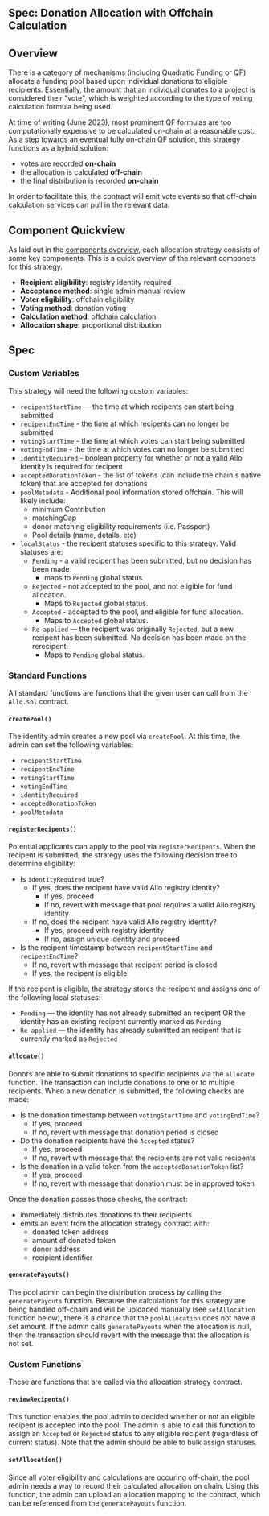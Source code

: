 Spec: Donation Allocation with Offchain Calculation
---------------------------------

## Overview 
There is a category of mechanisms (including Quadratic Funding or QF) allocate a funding pool based upon individual donations to eligible recipients. Essentially, the amount that an individual donates to a project is considered their "vote", which is weighted according to the type of voting calculation formula being used. 

At time of writing (June 2023), most prominent QF formulas are too computationally expensive to be calculated on-chain at a reasonable cost. As a step towards an eventual fully on-chain QF solution, this strategy functions as a hybrid solution: 
* votes are recorded **on-chain**
* the allocation is calculated **off-chain**
* the final distribution is recorded **on-chain**

In order to facilitate this, the contract will emit vote events so that off-chain calculation services can pull in the relevant data. 

## Component Quickview
As laid out in the [components overview](https://docs.google.com/document/d/1qoOP07oMKzUCyfb4HbnyeD6ZYEQa004i5Zwqoy7-Ox8/edit), each allocation strategy consists of some key components. This is a quick overview of the relevant componets for this strategy.
- **Recipient eligibility**: registry identity required
- **Acceptance method**: single admin manual review
- **Voter eligibility**: offchain eligibility
- **Voting method**: donation voting
- **Calculation method**: offchain calculation
- **Allocation shape**: proportional distribution

## Spec
### Custom Variables
This strategy will need the following custom variables:
- `recipentStartTime` — the time at which recipents can start being submitted
- `recipentEndTime` - the time at which recipents can no longer be submitted
- `votingStartTime` - the time at which votes can start being submitted
- `votingEndTime` - the time at which votes can no longer be submitted
- `identityRequired` - boolean property for whether or not a valid Allo Identity is required for recipent
- `acceptedDonationToken` - the list of tokens (can include the chain's native token) that are accepted for donations
- `poolMetadata` - Additional pool information stored offchain. This will likely include: 
    - minimum Contribution
    - matchingCap
    - donor matching eligibility requirements (i.e. Passport)
    - Pool details (name, details, etc)
- `localStatus` - the recipent statuses specific to this strategy. Valid statuses are:
    - `Pending` - a valid recipent has been submitted, but no decision has been made
        - maps to `Pending` global status
    - `Rejected` - not accepted to the pool, and not eligible for fund allocation.
        - Maps to `Rejected` global status.
    - `Accepted` - accepted to the pool, and eligible for fund allocation.
        - Maps to `Accepted` global status.
    - `Re-applied` — the recipent was originally `Rejected`, but a new recipent has been submitted. No decision has been made on the rerecipent. 
        - Maps to `Pending` global status.

### Standard Functions
All standard functions are functions that the given user can call from the `Allo.sol` contract.
#### `createPool()`
The identity admin creates a new pool via `createPool`. At this time, the admin can set the following variables:
- `recipentStartTime` 
- `recipentEndTime` 
- `votingStartTime`
- `votingEndTime`
- `identityRequired`
- `acceptedDonationToken`
- `poolMetadata`

#### `registerRecipents()`
Potential applicants can apply to the pool via `registerRecipents`. When the recipent is submitted, the strategy uses the following decision tree to determine eligibility:

- Is `identityRequired` true? 
    - If yes, does the recipent have valid Allo registry identity?
        - If yes, proceed
        - If no, revert with message that pool requires a valid Allo registry identity
    - If no, does the recipent have valid Allo registry identity?
        - If yes, proceed with registry identity
        - If no, assign unique identity and proceed
- Is the recipent timestamp between `recipentStartTime` and `recipentEndTime`?
    - If no, revert with message that recipent period is closed
    - If yes, the recipent is eligible.


If the recipent is eligible, the strategy stores the recipent and assigns one of the following local statuses:
- `Pending` — the identity has not already submitted an recipent OR the identity has an existing recipent currently marked as `Pending`
- `Re-applied` — the identity has already submitted an recipent that is currently marked as `Rejected`

#### `allocate()`
Donors are able to submit donations to specific recipients via the `allocate` function. The transaction can include donations to one or to multiple recipients. When a new donation is submitted, the following checks are made:
- Is the donation timestamp between `votingStartTime` and `votingEndTime`?
    - If yes, proceed
    - If no, revert with message that donation period is closed
- Do the donation recipients have the `Accepted` status?
    - If yes, proceed
    - If no, revert with message that the recipients are not valid recipents
- Is the donation in a valid token from the `acceptedDonationToken` list?
    - If yes, proceed
    - If no, revert with message that donation must be in approved token

Once the donation passes those checks, the contract:
- immediately distributes donations to their recipients
- emits an event from the allocation strategy contract with:
    - donated token address
    - amount of donated token
    - donor address
    - recipient identifier

#### `generatePayouts()`
The pool admin can begin the distribution process by calling the `generatePayouts` function. Because the calculations for this strategy are being handled off-chain and will be uploaded manually (see `setAllocation` function below), there is a chance that the `poolAllocation` does not have a set amount. If the admin calls `generatePayouts` when the allocation is null, then the transaction should revert with the message that the allocation is not set. 

### Custom Functions
These are functions that are called via the allocation strategy contract.

#### `reviewRecipents()`
This function enables the pool admin to decided whether or not an eligible recipent is accepted into the pool. The admin is able to call this function to assign an `Accepted` or `Rejected` status to any eligible recipent (regardless of current status). Note that the admin should be able to bulk assign statuses. 

#### `setAllocation()`
Since all voter eligibility and calculations are occuring off-chain, the pool admin needs a way to record their calculated allocation on chain. Using this function, the admin can upload an allocation mapping to the contract, which can be referenced from the `generatePayouts` function. 
